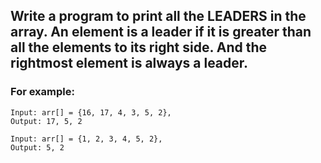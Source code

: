 ## Write a program to print all the LEADERS in the array. An element is a leader if it is greater than all the elements to its right side. And the rightmost element is always a leader.

### For example:

```
Input: arr[] = {16, 17, 4, 3, 5, 2},
Output: 17, 5, 2

Input: arr[] = {1, 2, 3, 4, 5, 2},
Output: 5, 2
```
